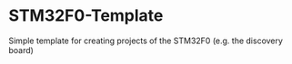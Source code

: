 STM32F0-Template
================

Simple template for creating projects of the STM32F0 (e.g. the discovery board)
